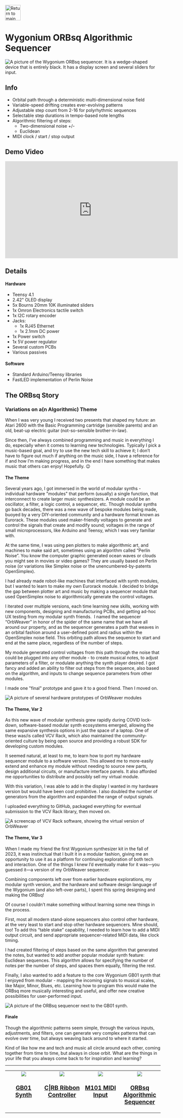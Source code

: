 [<img alt="Return to main page link image" src="images/nav_main.png" height="50px">](/README.md)

# Wygonium ORBsq Algorithmic Sequencer

![A picture of the Wygonium ORBsq sequencer. It is a wedge-shaped device that is entirely black. It has a display screen and several sliders for input.](/images/Wygonium_ORBsq_square.jpg)

## Info

- Orbital path through a deterministic multi-dimensional noise field
- Variable-speed drifting creates ever-evolving patterns
- Adjustable step count from 2-16 for polyrhythmic sequences
- Selectable step durations in tempo-based note lengths
- Algorithmic filtering of steps:
    - Two-dimensional noise +/-
    - Euclidean
- MIDI clock / start / stop output

## Demo Video

<iframe width="560" height="315" src="https://www.youtube.com/embed/EimomUzH16w?si=oPylQPDrMRVcz6Y0" title="YouTube video player" frameborder="0" allow="accelerometer; autoplay; clipboard-write; encrypted-media; gyroscope; picture-in-picture; web-share" referrerpolicy="strict-origin-when-cross-origin" allowfullscreen></iframe>

## Details

#### Hardware 

- Teensy 4.1
- 2.42" OLED display
- 5x Bourns 20mm 10K illuminated sliders
- 1x Omron Electronics tactile switch
- 1x I2C rotary encoder
- Jacks:
    - 1x RJ45 Ethernet
    - 1x 2.1mm DC power
- 1x Power switch
- 1x 5V power regulator
- Several custom PCBs
- Various passives

#### Software

- Standard Arduino/Teensy libraries
- FastLED implementation of Perlin Noise

## The ORBsq Story

### Variations on a(n Algorithmic) Theme

When I was very young I received two presents that shaped my future: an Atari 2600 with the Basic Programming cartridge (sensible parents) and an old, beat-up electric guitar (not-so-sensible brother-in-law). 

Since then, I’ve always combined programming and music in everything I do, especially when it comes to learning new technologies. Typically I pick a music-based goal, and try to use the new tech skill to achieve it; I don’t have to figure out much if anything on the music side, I have a reference for if and how I’m making progress, and in the end I have something that makes music that others can enjoy! Hopefully. 😉

#### The Theme

Several years ago, I got immersed in the world of modular synths - individual hardware "modules" that perform (usually) a single function, that interconnect to create larger music synthesizers. A module could be an oscillator, a filter, a logic control, a sequencer, etc. Though modular synths go back decades, there was a new wave of bespoke modules being made, buoyed by a very DIY-oriented community and a hardware format known as Eurorack. These modules used maker-friendly voltages to generate and control the signals that create and modify sound; voltages in the range of small microprocessors, like Arduino and Teensy, which I was very familiar with. 

At the same time, I was using pen plotters to make algorithmic art, and machines to make said art, sometimes using an algorithm called “Perlin Noise”. You know the computer graphic generated ocean waves or clouds you might see in movies or video games? They are usually based on Perlin noise (or variations like Simplex noise or the unencumbered-by-patents OpenSimplex).

I had already made robot-like machines that interfaced with synth modules, but I wanted to learn to make my own Eurorack module. I decided to bridge the gap between plotter art and music by making a sequencer module that used OpenSimplex noise to algorithmically generate the control voltages.

I iterated over multiple versions, each time learning new skills, working with new components, designing and manufacturing PCBs, and getting ad-hoc UX testing from my modular synth friends. 
I named the sequencer “OrbWeaver” in honor of the spider of the same name that we have all around our property, and as the sequencer generates a path that weaves in an orbital fashion around a user-defined point and radius within the OpenSimplex noise field. This orbiting path allows the sequence to start and end at the same place, regardless of the number of steps. 

My module generated control voltages from this path through the noise that could be plugged into any other module - to create musical notes, to adjust parameters of a filter, or modulate anything the synth player desired. I got fancy and added an ability to filter out steps from the sequence, also based on the algorithm, and inputs to change sequence parameters from other modules.

I made one "final" prototype and gave it to a good friend. Then I moved on.

![A picture of several hardware prototypes of OrbWeaver modules](/images/orbweaver_euro_evo.jpg)

#### The Theme, Var 2

As this new wave of modular synthesis grew rapidly during COVID lock-down, software-based modular synth ecosystems emerged, allowing the same expansive synthesis options in just the space of a laptop. One of these was/is called VCV Rack, which also maintained the community-oriented culture by being open source and providing a robust SDK for developing custom modules. 

It seemed natural, at least to me, to learn how to port my hardware sequencer module to a software version. This allowed me to more-easily extend and enhance my module without needing to source new parts, design additional circuits, or manufacture interface panels. It also afforded me opportunities to distribute and possibly sell my virtual module. 

With this variation, I was able to add in the display I wanted in my hardware version but would have been cost prohibitive. I also doubled the number of generators from the algorithm and expanded the range of output signals.

I uploaded everything to GitHub, packaged everything for eventual submission to the VCV Rack library, then moved on.

![A screencap of VCV Rack software, showing the virtual version of OrbWeaver](/images/orbweaver_vcv.jpg)

#### The Theme, Var 3

When I made my friend the first Wygonium synthesizer kit in the fall of 2023, it was instinctual that I built it in a modular fashion, giving me an opportunity to use it as a platform for continuing exploration of both tech and interaction. One of the things I knew I’d eventually make for it was—you guessed it—a version of my OrbWeaver sequencer. 

Combining components left over from earlier hardware explorations, my modular synth version, and the hardware and software design language of the Wygonium (and also left-over parts), I spent this spring designing and making the ORBsq!

Of course I couldn’t make something without learning some new things in the process. 

First, most all modern stand-alone sequencers also control other hardware, at the very least to start and stop other hardware sequencers. Mine should, too! To add this “table stake” capability, I needed to learn how to add a MIDI output circuit, and send appropriate sequencer-related MIDI data, like clock timing.

I had created filtering of steps based on the same algorithm that generated the notes, but wanted to add another popular modular synth feature: Euclidean sequences. This algorithm allows for specifying the number of notes per the number of steps, and spaces them equally, filtering the rest.

Finally, I also wanted to add a feature to the core Wygonium GB01 synth that I enjoyed from modular - mapping the incoming signals to musical scales, like Major, Minor, Blues, etc. Learning how to program this would make the ORBsq more musically interesting and useful, and offer new creative possibilities for user-performed input.

![A picture of the ORBsq sequencer next to the GB01 synth.](/images/orbandgb_li.jpg)

#### Finale

Though the algorithmic patterns seem simple, through the various inputs, adjustments, and filters, one can generate very complex patterns that can evolve over time, but always weaving back around to where it started.

Kind of like how me and tech and music all circle around each other, coming together from time to time, but always in close orbit. What are the things in your life that you always come back to for inspiration and learning?

__________

<table align="center">
    <tr valign="top">
        <td align="center" width="125px" valign="top"><a href="/Wygonium-Info/WygoniumGB01.html"><img src="images/Wygonium_GB01_square.jpg" /></a><p><h3 id="gb01-synth"><a href="/Wygonium-Info/WygoniumGB01.html">GB01 Synth</a></h3></p></td>
        <td align="center" width="125px" valign="top"><a href="/Wygonium-Info/CRBController.html"><img src="images/Wygonium_CRB_square.jpg" /></a><p><h3 id="crb-ribbon-controller"><a href="/Wygonium-Info/CRBController.html">C|RB Ribbon Controller</a></h3></p></td>
        <td align="center" width="125px" valign="top"><a href="/Wygonium-Info/WygoniumM101.html"><img src="images/Wygonium_M101_square.jpg" /></a><p><h3 id="m101-midi-input"><a href="/Wygonium-Info/WygoniumM101.html">M101 MIDI Input</a></h3></p></td>
        <td align="center" width="125px" valign="top"><a href="/Wygonium-Info/WygoniumORBsq.html"><img src="images/Wygonium_ORBsq_square.jpg" /></a><p><h3 id="orbsq-algorithmic-sequencer"><a href="/Wygonium-Info/WygoniumORBsq.html">ORBsq Algorithmic Sequencer</a></h3></p></td>
    </tr>
</table>
